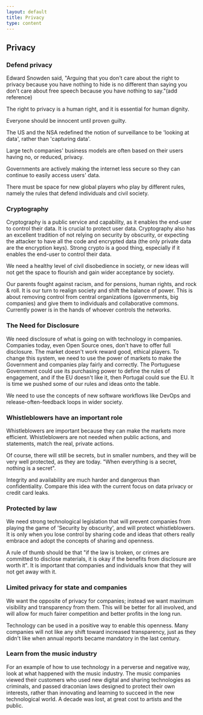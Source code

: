 ```yaml
---
layout: default
title: Privacy
type: content
---
```

## Privacy

### Defend privacy

Edward Snowden said, "Arguing that you don't care about the right to privacy because you have nothing to hide is no different than saying you don't care about free speech because you have nothing to say."(add reference)

The right to privacy is a human right, and it is essential for human dignity.

Everyone should be innocent until proven guilty.

The US and the NSA redefined the notion of surveillance to be 'looking at data', rather than 'capturing data'.

Large tech companies' business models are often based on their users having no, or reduced, privacy.

Governments are actively making the internet less secure so they can continue to easily access users' data.

There must be space for new global players who play by different rules, namely the rules that defend individuals and civil society.

### Cryptography

Cryptography is a public service and capability, as it enables the end-user to control their data. It is crucial to protect user data. Cryptography also has an excellent tradition of not relying on security by obscurity, or expecting the attacker to have all the code and encrypted data (the only private data are the encryption keys).
Strong crypto is a good thing, especially if it enables the end-user to control their data.

We need a healthy level of civil disobedience in society, or new ideas will not get the space to flourish and gain wider acceptance by society.

Our parents fought against racism, and for pensions, human rights, and rock & roll.  It is our turn to realign society and shift the balance of power. This is about removing control from central organizations (governments, big companies) and give them to individuals and collaborative commons. Currently power is in the hands of whoever controls the networks.

### The Need for Disclosure

We need disclosure of what is going on with technology in companies. Companies today, even Open Source ones, don't have to offer full disclosure. The market doesn't work reward good, ethical players. To change this system, we need to use the power of markets to make the Government and companies play fairly and correctly.  The Portuguese Government could use its purchasing power to define the rules of engagement, and if the EU doesn't like it, then Portugal could sue the EU. It is time we pushed some of our rules and ideas onto the table.

We need to use the concepts of new software workflows like DevOps and release-often-feedback loops in wider society.

### Whistleblowers have an important role

Whistleblowers are important because they can make the markets more efficient. Whistleblowers are not needed when public actions, and statements, match the real, private actions.

Of course, there will still be secrets, but in smaller numbers, and they will be very well protected, as they are today. "When everything is a secret, nothing is a secret".

Integrity and availability are much harder and dangerous than confidentiality. Compare this idea with the current focus on data privacy or credit card leaks.

### Protected by law

We need strong technological legislation that will prevent companies from playing the game of 'Security by obscurity', and will protect whistleblowers. It is only when you lose control by sharing code and ideas that others really embrace and adopt the concepts of sharing and openness. 

A rule of thumb should be that "if the law is broken, or crimes are committed to disclose materials, it is okay if the benefits from disclosure are worth it". It is important that companies and individuals know that they will not get away with it.

### Limited privacy for state and companies

We want the opposite of privacy for companies; instead we want maximum visibility and transparency from them. This will be better for all involved, and will allow for much fairer competition and better profits in the long run.    

Technology can be used in a positive way to enable this openness. Many companies will not like any shift toward increased transparency, just as they didn't like when annual reports became mandatory in the last century.

### Learn from the music industry

For an example of how to use technology in a perverse and negative way, look at what happened with the music industry. The music companies viewed their customers who used new digital and sharing technologies as criminals, and passed draconian laws designed to protect their own interests, rather than innovating and learning to succeed in the new technological world. A decade was lost, at great cost to artists and the public.
